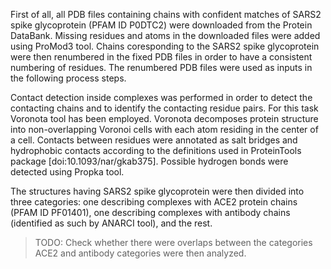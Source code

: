 First of all, all PDB files containing chains with confident matches of SARS2 spike glycoprotein (PFAM ID P0DTC2) were downloaded from the Protein DataBank.
Missing residues and atoms in the downloaded files were added using ProMod3 tool.
Chains coresponding to the SARS2 spike glycoprotein were then renumbered in the fixed PDB files in order to have a consistent numbering of residues.
The renumbered PDB files were used as inputs in the following process steps.

Contact detection inside complexes was performed in order to detect the contacting chains and to identify the contacting residue pairs.
For this task Voronota tool has been employed.
Voronota decomposes protein structure into non-overlapping Voronoi cells with each atom residing in the center of a cell.
Contacts between residues were annotated as salt bridges and hydrophobic contacts according to the definitions used in ProteinTools package [doi:10.1093/nar/gkab375].
Possible hydrogen bonds were detected using Propka tool.

The structures having SARS2 spike glycoprotein were then divided into three categories: one describing complexes with ACE2 protein chains (PFAM ID PF01401), one describing complexes with antibody chains (identified as such by ANARCI tool), and the rest.
> TODO: Check whether there were overlaps between the categories
ACE2 and antibody categories were then analyzed.
